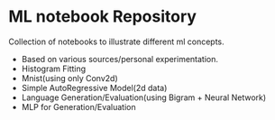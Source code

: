 # ML notebook Repository
Collection of notebooks to illustrate different ml concepts.
* Based on various sources/personal experimentation.
* Histogram Fitting
* Mnist(using only Conv2d)
* Simple AutoRegressive Model(2d data)
* Language Generation/Evaluation(using Bigram + Neural Network)
* MLP for Generation/Evaluation
